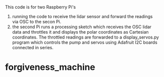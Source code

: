 This code is for two Raspberry Pi's
1. running the code to receive the lidar sensor and forward the readings via OSC to the secon Pi.
2. the second Pi runs a processing sketch which receives the OSC lidar data and throttles it and displays
the polar coordinates as Cartesian coordinates. The throttled readings are forwarded to a display_servos.py program which controls the pump and servos using Adafruit I2C boards connected in series. 
# forgiveness_machine
